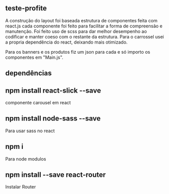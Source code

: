 ## teste-profite
A construção do layout foi baseada estrutura de componentes feita com react.js cada componente foi feito para facilitar a forma de compreensão e manutenção. Foi feito uso de scss para dar melhor desempenho ao codificar e manter coeso com o restante da estrutura.
Para o carrossel usei a propria dependência do react, deixando mais otimizado. 

Para os banners e os produtos fiz um json para cada e só importo os componentes em "Main.js". 

## dependências 

## npm install react-slick --save
componente carousel em react

## npm install node-sass --save
Para usar sass no react

## npm i
Para node modulos

## npm install --save react-router
Instalar Router


